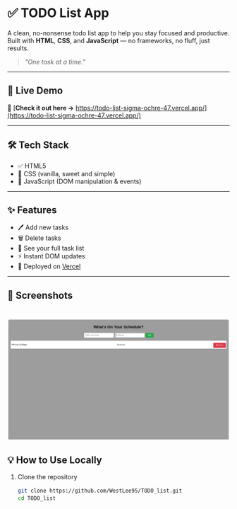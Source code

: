 # ✅ TODO List App

A clean, no-nonsense todo list app to help you stay focused and productive.  
Built with **HTML**, **CSS**, and **JavaScript** — no frameworks, no fluff, just results.

> _"One task at a time."_ 

---

## 🚀 Live Demo

🎯 [**Check it out here →** https://todo-list-sigma-ochre-47.vercel.app/](https://todo-list-sigma-ochre-47.vercel.app/)

---

## 🛠️ Tech Stack

- ✅ HTML5  
- 🎨 CSS (vanilla, sweet and simple)  
- 🧠 JavaScript (DOM manipulation & events)

---

## ✨ Features

- 🖊️ Add new tasks  
- 🗑️ Delete tasks  
- 📃 See your full task list  
- ⚡ Instant DOM updates  
- 🧱 Deployed on [Vercel](https://vercel.com)

---

## 📸 Screenshots

![TODO App Screenshot](./assets/Screenshot.png)
---

## 💡 How to Use Locally

1. Clone the repository  
   ```bash
   git clone https://github.com/WestLee95/TODO_list.git
   cd TODO_list
